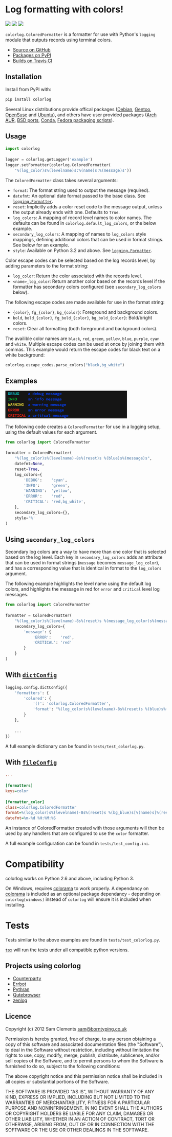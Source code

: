 
# Log formatting with colors!

[![](https://img.shields.io/pypi/v/colorlog.svg)](https://warehouse.python.org/project/colorlog/) [![](https://img.shields.io/pypi/l/colorlog.svg)](https://warehouse.python.org/project/colorlog/) [![](https://img.shields.io/travis/borntyping/python-colorlog/master.svg)](https://travis-ci.org/borntyping/python-colorlog)

`colorlog.ColoredFormatter` is a formatter for use with Python's `logging`
module that outputs records using terminal colors.

* [Source on GitHub](https://github.com/borntyping/python-colorlog)
* [Packages on PyPI](https://pypi.python.org/pypi/colorlog)
* [Builds on Travis CI](https://travis-ci.org/borntyping/python-colorlog)

Installation
------------

Install from PyPI with:

```bash
pip install colorlog
```

Several Linux distributions provide offical packages ([Debian], [Gentoo],
[OpenSuse] and [Ubuntu]), and others have user provided packages ([Arch AUR],
[BSD ports], [Conda], [Fedora packaging scripts]).

Usage
-----

```python
import colorlog

logger = colorlog.getLogger('example')
logger.setFormatter(colorlog.ColoredFormatter(
	'%(log_color)s%(levelname)s:%(name)s:%(message)s'))
```

The `ColoredFormatter` class takes several arguments:

- `format`: The format string used to output the message (required).
- `datefmt`: An optional date format passed to the base class. See [`logging.Formatter`].
- `reset`: Implicitly adds a color reset code to the message output, unless the output already ends with one. Defaults to `True`.
- `log_colors`: A mapping of record level names to color names. The defaults can be found in `colorlog.default_log_colors`, or the below example.
- `secondary_log_colors`: A mapping of names to `log_colors` style mappings, defining additional colors that can be used in format strings. See below for an example.
- `style`: Available on Python 3.2 and above. See [`logging.Formatter`].

Color escape codes can be selected based on the log records level, by adding
parameters to the format string:

- `log_color`: Return the color associated with the records level.
- `<name>_log_color`: Return another color based on the records level if the formatter has secondary colors configured (see `secondary_log_colors` below).

The following escape codes are made available for use in the format string:

- `{color}`, `fg_{color}`, `bg_{color}`: Foreground and background colors.
- `bold`, `bold_{color}`, `fg_bold_{color}`, `bg_bold_{color}`: Bold/bright colors.
- `reset`: Clear all formatting (both foreground and background colors).

The availible color names are `black`, `red`, `green`, `yellow`, `blue`,
`purple`, `cyan` and `white`. Multiple escape codes can be used at once by
joining them with commas. This example would return the escape codes for black
text on a white background:

```python
colorlog.escape_codes.parse_colors("black,bg_white")
```

Examples
--------

![Example output](doc/example.png)

The following code creates a `ColoredFormatter` for use in a logging setup,
using the default values for each argument.

```python
from colorlog import ColoredFormatter

formatter = ColoredFormatter(
	"%(log_color)s%(levelname)-8s%(reset)s %(blue)s%(message)s",
	datefmt=None,
	reset=True,
	log_colors={
		'DEBUG':    'cyan',
		'INFO':     'green',
		'WARNING':  'yellow',
		'ERROR':    'red',
		'CRITICAL': 'red,bg_white',
	},
	secondary_log_colors={},
	style='%'
)
```

Using `secondary_log_colors`
------------------------------

Secondary log colors are a way to have more than one color that is selected
based on the log level. Each key in `secondary_log_colors` adds an attribute
that can be used in format strings (`message` becomes `message_log_color`), and
has a corresponding value that is identical in format to the `log_colors`
argument.

The following example highlights the level name using the default log colors,
and highlights the message in red for `error` and `critical` level log messages.

```python
from colorlog import ColoredFormatter

formatter = ColoredFormatter(
	"%(log_color)s%(levelname)-8s%(reset)s %(message_log_color)s%(message)s",
	secondary_log_colors={
		'message': {
			'ERROR':    'red',
			'CRITICAL': 'red'
		}
	}
)
```

With [`dictConfig`]
-------------------

```python
logging.config.dictConfig({
	'formatters': {
		'colored': {
			'()': 'colorlog.ColoredFormatter',
			'format': "%(log_color)s%(levelname)-8s%(reset)s %(blue)s%(message)s"
		}
	},

	...
})
```

A full example dictionary can be found in `tests/test_colorlog.py`.

With [`fileConfig`]
-------------------

```ini
...

[formatters]
keys=color

[formatter_color]
class=colorlog.ColoredFormatter
format=%(log_color)s%(levelname)-8s%(reset)s %(bg_blue)s[%(name)s]%(reset)s %(message)s from fileConfig
datefmt=%m-%d %H:%M:%S
```

An instance of ColoredFormatter created with those arguments will then be used
by any handlers that are configured to use the `color` formatter.

A full example configuration can be found in `tests/test_config.ini`.

Compatibility
=============

colorlog works on Python 2.6 and above, including Python 3.

On Windows, requires [colorama] to work properly. A dependancy on [colorama] is
included as an optional package dependancy - depending on `colorlog[windows]`
instead of `colorlog` will ensure it is included when installing.

Tests
=====

Tests similar to the above examples are found in `tests/test_colorlog.py`.

[`tox`] will run the tests under all compatible python versions.


Projects using colorlog
-----------------------

- [Counterparty]
- [Errbot]
- [Pythran]
- [Qutebrowser]
- [zenlog]

Licence
-------

Copyright (c) 2012 Sam Clements <sam@borntyping.co.uk>

Permission is hereby granted, free of charge, to any person obtaining a copy of
this software and associated documentation files (the "Software"), to deal in
the Software without restriction, including without limitation the rights to
use, copy, modify, merge, publish, distribute, sublicense, and/or sell copies of
the Software, and to permit persons to whom the Software is furnished to do so,
subject to the following conditions:

The above copyright notice and this permission notice shall be included in all
copies or substantial portions of the Software.

THE SOFTWARE IS PROVIDED "AS IS", WITHOUT WARRANTY OF ANY KIND, EXPRESS OR
IMPLIED, INCLUDING BUT NOT LIMITED TO THE WARRANTIES OF MERCHANTABILITY, FITNESS
FOR A PARTICULAR PURPOSE AND NONINFRINGEMENT. IN NO EVENT SHALL THE AUTHORS OR
COPYRIGHT HOLDERS BE LIABLE FOR ANY CLAIM, DAMAGES OR OTHER LIABILITY, WHETHER
IN AN ACTION OF CONTRACT, TORT OR OTHERWISE, ARISING FROM, OUT OF OR IN
CONNECTION WITH THE SOFTWARE OR THE USE OR OTHER DEALINGS IN THE SOFTWARE.

[`dictConfig`]: http://docs.python.org/3/library/logging.config.html#logging.config.dictConfig
[`fileConfig`]: http://docs.python.org/3/library/logging.config.html#logging.config.fileConfig
[`logging.Formatter`]: http://docs.python.org/3/library/logging.html#logging.Formatter
[`tox`]: http://tox.readthedocs.org/
[Arch AUR]: https://aur.archlinux.org/packages/python-colorlog/
[BSD ports]: https://www.freshports.org/devel/py-colorlog/
[colorama]: https://pypi.python.org/pypi/colorama
[Conda]: https://anaconda.org/auto/colorlog
[Counterparty]: https://counterparty.io/
[Debian]: https://packages.debian.org/jessie/python-colorlog
[Errbot]: http://errbot.io/
[Fedora packaging scripts]: https://github.com/bartv/python-colorlog
[Gentoo]: https://packages.gentoo.org/packages/dev-python/colorlog
[OpenSuse]: http://rpm.pbone.net/index.php3?stat=3&search=python-colorlog&srodzaj=3
[Pythran]: http://pythonhosted.org/pythran/DEVGUIDE.html
[Qutebrowser]: http://www.qutebrowser.org/
[Ubuntu]: https://launchpad.net/python-colorlog
[zenlog]: https://github.com/ManufacturaInd/python-zenlog
